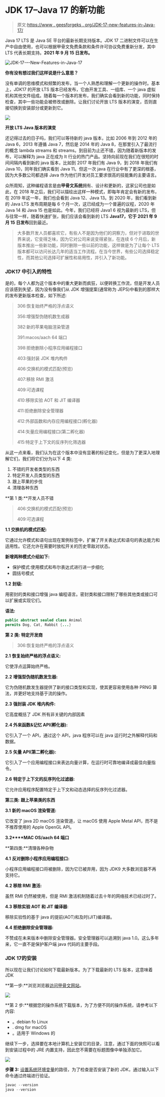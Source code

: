# JDK 17–Java 17 的新功能

> 原文:[https://www . geesforgeks . org/JDK-17-new-features-in-Java-17/](https://www.geeksforgeeks.org/jdk-17-new-features-in-java-17/)

Java 17 LTS 是 Java SE 平台的最新长期支持版本。JDK 17 二进制文件可以在生产中自由使用，也可以根据甲骨文免费条款和条件许可协议免费重新分发，其中 LTS 代表长期支持。**2021 年 9 月 15 日发布。**

![JDK-17-–-New-Features-in-Java-17](img/03c1e8224691b0c36ec0061d7e6dc5df.png)

**你有没有想过我们这样说是什么意思？**

没有单调的思维模式和频繁的发布，当一个人熟悉和理解一个更新的操作时。基本上，JDK17 的开放 LTS 版本已经发布，它由开发工具、一组库、一个 java 虚拟机和其他文件组成。随着每一个版本的发布，我们确实会看到新的功能，同时保持检查，其中一些功能会被修改或删除。让我们讨论开放 LTS 版本的演变，否则直接切换到安装部分或更新到它。

![](img/cbe10fddec07934773b21bf07af2c1c5.png)

**开放 LTS Java 版本的演变**

还记得过去的日子吗，我们可以等待新的 java 版本，比如 2006 年到 2012 年的 Java 6，2013 年遵循 Java 7，然后是 2014 年的 Java 8，在那里引入了最流行的概念 lambda streams 和 streams。到目前为止还不错，因为随着新版本的发布，可以解释为 java 正在成为 It 行业的热门产品。坚持向前现在我们在很短的时间间隔内看到新的 java 版本，比如到 2017 年我们有 Java 9，到 2018 年我们有 Java 10，同年我们确实看到 Java 11。但这一次 java 在行业中有了更深的根基，因为大多数公司都选择 Java 作为他们开发对员工要求很高的技能集的主要语言。

众所周知，这种编程语言是由**甲骨文系统**拥有、设计和更新的，这家公司也是如此，在 2018 年之后，我们可以描绘出这样一种模式，即每年肯定会有新的发布，在 2019 年这一年，我们也会看到 Java 12、Java 13。到 2020 年，我们看到新的 Java LTS 发布周期是每 6 个月一次，这已经成为一个普遍的议程，2020 年 Java 14 和 Java 15 也是如此。今年，我们已经将 Java1 6 视为最新的 LTS，但与往常一样，随着快速扩张，我们应该会看到新的 LTS **Java17，它于 2021 年 9 月 15 日发布**回到最近。

> 大多数开发人员都喜欢它，有些人不是因为他们的洞察力，但对于进取的世界来说，它变得乏味，因为它对公司来说变得紧张，在连续 6 个月后，新版本推出一些新功能，同时删除一些以前的功能，这样做是为了让每个 LTS 版本都可以访问长达几年的适当工作流程。在当今世界，有些公司选择稳定性，而其他公司选择可扩展性和易用性，并引入了新功能。

### JDK17 中引入的特性

是的，每个人都为这个版本中的重大更新而疯狂，以便转换工作流，但是开发人员应该感到失望，因为没有像我们从 JDK 增强提案(通常称为 JEPS)中看到的那样大的发布更新版本检查，如下所述:

> 306:恢复始终严格的浮点语义
> 
> 356:增强型伪随机数生成器
> 
> 382:新的苹果电脑渲染管道
> 
> 391:macos/aach 64 端口
> 
> 398:拒绝删除小程序应用编程接口
> 
> 403:强封装 JDK 堆内构件
> 
> 406:交换机的模式匹配(预览)
> 
> 407:移除 RMI 激活
> 
> 409:可选课程
> 
> 410:移除实验 AOT 和 JIT 编译器
> 
> 411:拒绝删除安全管理器
> 
> 412:外部函数和内存应用编程接口(孵化器)
> 
> 414:矢量应用编程接口(第二孵化器)
> 
> 415:特定于上下文的反序列化筛选器

从这一点来看，我们认为在这个版本中没有显著的标记变化，但是为了更深入地理解它们，我们将它们分为以下 4 类:

1.  不错的开发者类型的东西
2.  特定开发人员类型的东西
3.  跟上苹果的步伐
4.  清理各种东西

**第 1 类:**开发人员不错

> 406:交换机的模式匹配(预览)
> 
> 409:可选课程

**1.1 交换机的模式匹配:**

它通过允许模式和语句出现在案例标签中，扩展了开关表达式和语句的表达能力和适用性。它还允许在需要时放松开关的历史零敌对状态。

**新增两种模式介绍如下:**

*   保护模式:使用模式和布尔表达式进行进一步细化
*   圆括号模式

**1.2** **封级:**

用密封的类和接口增强 java 编程语言。密封类和接口限制了哪些其他类或接口可以扩展或实现它们。

**语法:**

```java
public abstract sealed class Animal
permits Dog, Cat, Rabbit {...}
```

**第 2 类:** **特定开发商**

> 306:恢复始终严格的浮点语义

**2.1** **恢复始终严格的浮点语义:**

它使浮点运算始终严格。

**2.2** **增强型伪随机数发生器:**

它为伪随机数发生器提供了新的接口类型和实现，使其更容易使用各种 PRNG 算法，并更好地支持基于流的操作。

**2.3** **强封装 JDK 堆内构件:**

它高度概括了 JDK 所有非关键的内部因素

**2.4 外来函数&记忆 API(孵化器):**

它引入了一个 API，通过这个 API，java 程序可以在 java 运行时之外解释代码和数据。

**2.5** **矢量 API(第二孵化器):**

它引入了一个应用编程接口来表达向量计算，在运行时可靠地编译成最佳向量指令。

**2.6** **特定于上下文的反序列化过滤器:**

它允许应用程序配置特定于上下文和动态选择的反序列化过滤器。

**第三类:** **跟上苹果类的东西**

**3.1** **新的 macOS 渲染管道:**

它改变了 java 2D macOS 渲染管道，让 macOS 使用 Apple Metal API，而不是不推荐使用的 Apple OpenGL API。

**3.2****MAC OS/aach 64 端口**

**第四类:**清理各种杂物

**4.1** **反对删除小程序应用编程接口:**

小程序应用编程接口将被删除，因为它已被弃用，因为 JDK9 大多数浏览器不再支持它。

**4.2 移除 RMI 激活:**

虽然 RMI 仍然被使用，但是 RMI 激活机制随着过去十年的网络技术已经过时了。

**4.3 移除实验 AOT 和 JIT 编译器**:

移除实验性的基于 java 的提前(AOT)和及时(JIT)编译器。

**4.4 拒绝删除安全管理器:**

不赞成在未来版本中删除安全管理器。安全管理器可以追溯到 java 1.0。这么多年来，它一直不是保护客户端 java 代码的主要手段。

### **JDK 17**的安装

所以现在让我们讨论如何下载最新版本。为了下载最新的 LTS 版本，这意味着 JDK

**第一步:**浏览浏览器[访问甲骨文网站](https://www.oracle.com/java/technologies/downloads/)。

![](img/6908ce5ad8558d6c324f7f418976ae0f.png)

**第 2 步:**根据您的操作系统下载版本，为了方便不同的操作系统，请参考以下内容:

*   。debian fo Linux
*   . dmg for macOS
*   。适用于 Windows 的

继续下一步，选择要在本地计算机上安装它的目录，注意，通过下面的快照可以看到安装过程中的 JRE 内置支持，因此您不需要在标题图像中单独添加它。

![](img/9f913756691eef42ff3a33e3a36afcd1.png)

**步骤 3:** [设置系统环境变量](https://www.geeksforgeeks.org/how-to-set-java-path-in-windows-and-linux/)的路径，为了检查是否安装了新的 JDK，通过输入以下命令通过终端进行验证。

```java
javac --version
java --version
```